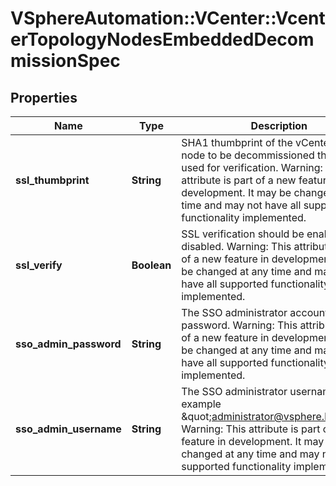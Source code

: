 # VSphereAutomation::VCenter::VcenterTopologyNodesEmbeddedDecommissionSpec

## Properties
Name | Type | Description | Notes
------------ | ------------- | ------------- | -------------
**ssl_thumbprint** | **String** | SHA1 thumbprint of the vCenter Server node to be decommissioned that will be used for verification. Warning: This attribute is part of a new feature in development. It may be changed at any time and may not have all supported functionality implemented. | [optional] 
**ssl_verify** | **Boolean** | SSL verification should be enabled or disabled. Warning: This attribute is part of a new feature in development. It may be changed at any time and may not have all supported functionality implemented. | [optional] 
**sso_admin_password** | **String** | The SSO administrator account password. Warning: This attribute is part of a new feature in development. It may be changed at any time and may not have all supported functionality implemented. | 
**sso_admin_username** | **String** | The SSO administrator username for example \&quot;administrator@vsphere.local\&quot; Warning: This attribute is part of a new feature in development. It may be changed at any time and may not have all supported functionality implemented. | 


